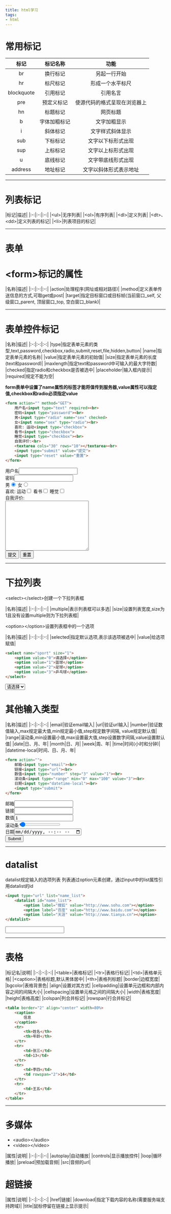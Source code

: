 ```yaml
---
title: html学习
tags:
- html
---
```


# 常用标记

|标记|标记名称|功能|
|:-:|:-:|:-:|
|br|换行标记|另起一行开始|
|hr|标尺标记|形成一个水平标尺|
|blockquote|引用标记|引用名言|
|pre|预定义标记|使源代码的格式呈现在浏览器上|
|hn|标题标记|网页标题|
|b|字体加粗标记|文字加粗显示|
|i|斜体标记|文字样式斜体显示|
|sub|下标标记|文字以下标形式出现|
|sup|上标标记|文字以上标形式出现|
|u|底线标记|文字带底线形式出现|
|address|地址标记|文字以斜体形式表示地址|

<!--more-->

---

# 列表标记

|标记|描述|
|:-:|:-:|:-:|
|<ul\>|无序列表|
|<ol\>|有序列表|
|<dl\>|定义列表|
|<dt\>、<dd\>|定义列表的标记|
|<li\>|列表项目的标记|

---

# 表单
# <form\>标记的属性

|名称|描述|
|:-:|:-:|:-:|
|action|处理程序(网址或相对路径)|
|method|定义表单传送信息的方式,可取get或post|
|target|指定目标窗口或目标帧(当前窗口_self, 父级窗口_parent, 顶层窗口_top, 空白窗口_blank)|

---

# 表单控件标记

|名称|描述|
|:-:|:-:|:-:|
|type|指定表单元素的类型,text,password,checkbox,radio,submit,reset,file,hidden,button|
|name|指定表单元素的名称|
|value|指定表单元素的初始值|
|size|指定表单元素的长度(text和password)|
|maxlength|指定text和password中可输入的最大字符数|
|checked|指定radio和checkbox是否被选中|
|placeholder|输入框内提示|
|required|规定不能为空|

**form表单中设置了name属性的标签才能将值传到服务器,value属性可以指定值,checkbox和radio必须指定value**

```html
<form action="" method="GET">
    用户名<input type="text" required><br>
    密码<input type="password"><br>
    男<input type="radio" name="sex" checked>
    女<input name="sex" type="radio"><br>
    喜欢: 运动<input type="checkbox">
    看书<input type="checkbox">
    睡觉<input type="checkbox"><br>
    自我评价:<br>
    <textarea cols="30" rows="10"></textarea><br>
    <input type="submit" value="提交">
    <input type="reset" value="重置">
</form>
```

 <form action="/login" method="GET">
        用户名<input type="text" requierd><br>
        密码<input type="pyonghumingassword"><br>
        男<input type="radio" name="sex" checked>
        女<input name="sex" type="radio"><br>
        喜欢: 运动<input type="checkbox">
        看书<input type="checkbox">
        睡觉<input type="checkbox"><br>
        自我评价:<br>
        <textarea cols="30" rows="10"></textarea><br>
        <input type="submit" value="提交">
        <input type="reset" value="重置">
</form>

---

# 下拉列表

<select\></select\>创建一个下拉列表框

|名称|描述|
|:-:|:-:|:-:|
|multiple|表示列表框可以多选|
|size|设置列表宽度,size为1且没有设置multiple则为下拉列表框|

<option\></option\>设置列表框中的一个选项

|名称|描述|
|:-:|:-:|:-:|
|selected|指定默认选项,表示该选项被选中|
|value|给选项赋值|

```html
<select name="sport" size="1">
    <option value="0">请选择</option>
    <option value="1">篮球</option>
    <option value="2">足球</option>
    <option value="3">乒乓球</option>
</select>
```
<select name="sport" size="1">
    <option value="0">请选择</option>
    <option value="1">篮球</option>
    <option value="2">足球</option>
    <option value="3">乒乓球</option>
</select>

# 其他输入类型
  
|名称|描述|
|:-:|:-:|:-:|
|email|验证email输入|
|url|验证url输入|
|number|验证数值输入,max规定最大值,min规定最小值,step规定数字间隔, value规定默认值|
|range|滚动条,min设置最小值,max设置最大值,step设置数字间隔,value设置默认值|
|date|日、月、年|
|month|日、月|
|week|周、年|
|time|时间(小时和分钟)|
|datetime-local|时间、日、月、年|

```html
<form action="">
    邮箱<input type="email"><br>
    链接<input type="url"><br>
    数值<input type="number" step="3" value="1"><br>
    滚动条<input type="range" min="0" max="100" value="3"><br>
    日期<input type="datetime-local"><br>
    <input type="submit">
</form>
```

<form action="">
    邮箱<input type="email"><br>
    链接<input type="url"><br>
    数值<input type="number" step="3" value="1"><br>
    滚动条<input type="range" min="0" max="100" value="3"><br>
    日期<input type="datetime-local"><br>
    <input type="submit">
</form>

---

# datalist

datalist规定输入的选项列表
列表通过option元素创建，通过input中的list属性引用datalist的id
```html
<input type="url" list="name_list">
    <datalist id="name_list">
        <option label="搜狐" value="http://www.sohu.com"></option>
        <option label="百度" value="http://www.baidu.com"></option>
        <option label="天涯" value="http://www.tianya.cn"></option> 
</datalist>
```
<input type="url" list="name_list">
    <datalist id="name_list">
    <option label="搜狐" value="http://www.sohu.com"></option>
    <option label="百度" value="http://www.baidu.com"></option>
    <option label="天涯" value="http://www.tianya.cn"></option> 
</datalist>

---

# 表格

|标记名|说明|
|:-:|:-:|:-:|
|<table\>|表格标记|
|<tr\>|表格行标记|
|<td\>|表格单元格|
|<caption\>|表格标题,默认黑体居中|
|<th\>|表格列标题|
|border|边框宽度|
|bgcolor|表格背景色|
|align|设置对其方式|
|cellpadding|设置单元边框和内部内容之间的间隔大小|
|cellspacing|设置单元格之间的间隔大小|
|width|表格宽度|
|height|表格高度|
|colspan|列合并标记|
|rowspan|行合并标记|

```html
<table border="2" align="center" width=80%>
    <caption>
        信息
    </caption>
    <tr>
        <th>姓名</th>
        <th>年龄</th>
    </tr>
    <tr>
        <td>张三</td>
        <td>13</td>
    </tr>
    <tr>
        <td>李四</td>
        <td rowspan="2">14</td>
    </tr>
    <tr>
        <td>王五</td>
    </tr>
</table>
```

---

# 多媒体

+ <audio\></audio\>
+ <video\></video\>

|属性|说明|
|:-:|:-:|:-:|
|autoplay|自动播放|
|controls|显示播放控件|
|loop|循环播放|
|preload|预加载音频|
|src|音频的url|

# 超链接

|属性|说明|
|:-:|:-:|:-:|
|href|链接|
|download|指定下载内容的名称(需要服务端支持跨域)|
|title|鼠标停留在链接上显示提示|

